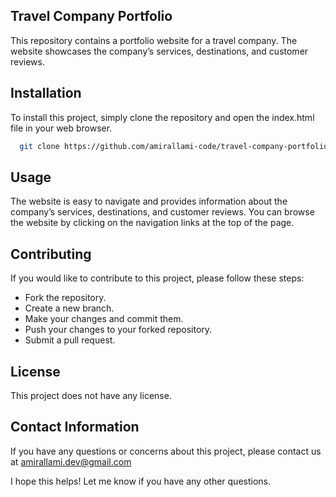 ## Travel Company Portfolio
This repository contains a portfolio website for a travel company. The website showcases the company’s services, destinations, and customer reviews.

## Installation

To install this project, simply clone the repository and open the index.html file in your web browser.

```bash
  git clone https://github.com/amirallami-code/travel-company-portfolio.git
```
## Usage
The website is easy to navigate and provides information about the company’s services, destinations, and customer reviews. You can browse the website by clicking on the navigation links at the top of the page.

## Contributing
If you would like to contribute to this project, please follow these steps:

- Fork the repository.
- Create a new branch.
- Make your changes and commit them.
- Push your changes to your forked repository.
- Submit a pull request.

## License
This project does not have any license.

## Contact Information
If you have any questions or concerns about this project, please contact us at amirallami.dev@gmail.com

I hope this helps! Let me know if you have any other questions.


    
